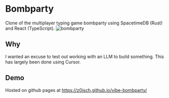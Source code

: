# Bombparty
Clone of the multiplayer typing game bombparty using SpacetimeDB (Rust) and React (TypeScript).
![bombparty](https://github.com/user-attachments/assets/bb0a1963-d1c6-4110-8af1-3a91055963f1)


## Why
I wanted an excuse to test out working with an LLM to build something. This has largely been done using Cursor.

## Demo
Hosted on github pages at https://z0isch.github.io/vibe-bombparty/

